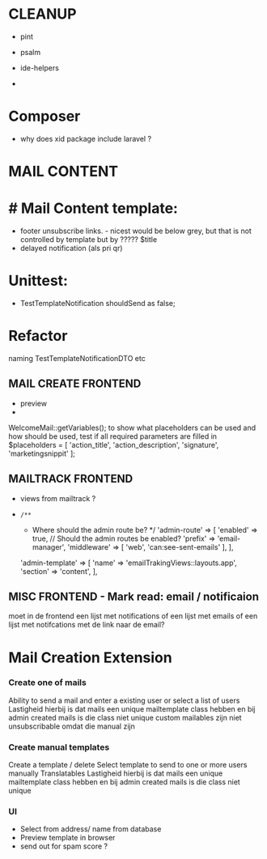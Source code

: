 # CLEANUP
- pint
- psalm
- ide-helpers

- 
# Composer
- why does xid package include laravel ?


# MAIL CONTENT
# # Mail Content template:
- footer unsubscribe links. - nicest would be below grey, but that is not controlled by template but by ????? $title
- delayed notification (als pri qr)


# Unittest:
- TestTemplateNotification shouldSend as false;


# Refactor 
naming TestTemplateNotificationDTO etc


## MAIL CREATE FRONTEND
- preview
- 
WelcomeMail::getVariables();
to show what placeholders can be used and how should be used, test if all required parameters are filled in
$placeholders = [
'action_title',
'action_description',
'signature',
'marketingsnippit'
];

## MAILTRACK FRONTEND
- views from mailtrack ?
-     /**
    * Where should the admin route be?
      */
      'admin-route' => [
      'enabled' => true, // Should the admin routes be enabled?
      'prefix' => 'email-manager',
      'middleware' => [
      'web',
      'can:see-sent-emails'
      ],
      ],

  'admin-template' => [
  'name' => 'emailTrakingViews::layouts.app',
  'section' => 'content',
  ],

## MISC FRONTEND - Mark read: email / notificaion
moet in de frontend een lijst met notifications of een lijst met emails of een lijst met notifcations met de link naar de email?

# Mail Creation Extension
### Create one of mails
Ability to send a mail and enter a existing user 
or select a list of users
Lastigheid hierbij is dat mails een unique mailtemplate class hebben en bij admin created mails is die class niet unique
custom mailables zijn niet unsubscribable omdat die manual zijn

### Create manual templates
Create a template / delete
Select template to send to one or more users manually
Translatables
Lastigheid hierbij is dat mails een unique mailtemplate class hebben en bij admin created mails is die class niet unique

### UI
- Select from address/ name from database
- Preview template in browser
- send out for spam score ?

